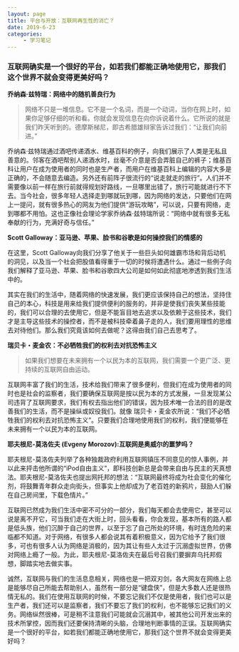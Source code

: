 ```yaml
---
layout: page
title: 平台与开放：互联网再生性的消亡？
date: 2019-6-23
categories:
     - 学习笔记
---
```


### 互联网确实是一个很好的平台，如若我们都能正确地使用它，那我们这个世界不就会变得更美好吗？

**乔纳森·兹特瑞：网络中的随机善良行为**

> 网络不只是一堆信息。它不是一个名词，而是一个动词，当你在网上时，如果你足够仔细的听和看。你就会发现信息在向你诉说着什么。它所说的就是我们昨天听到的。德摩斯梯尼，即古希腊雄辩家告诉过我们：“让我们向前进。”

乔纳森·兹特瑞通过酒吧传递酒水、维基百科的例子，向我们展示了人类是无私且善意的。邻客在酒吧帮别人递酒水时，丝毫不介意是否会弄脏自己的裤子；维基百科让用户在成为使用者的同时也是生产者，而用户在维基百科上编辑的内容大多是正确的，不会随意去编造。另外还有前阵子很流行的“说走就走的旅行”。人们并不需要像以前一样在旅行前就得规划好路线，一旦哪里出错了，旅行可能就进行不下去。当今社会，很多年轻人选择走到哪就玩到哪，因为网络的发达，只要他们在网上一提问，就有很多热心的网友为他们提供“游玩攻略”，可以说，只要有网络，走到哪都不用怕。这也正像社会理论学家乔纳森·兹特瑞所说：“网络中就有很多无私奉献的行为，充满好奇与信任。”

**Scott Galloway：亚马逊、苹果、脸书和谷歌是如何操控我们的情感的**

在这里，Scott Galloway向我们分享了他关于一些巨头如何雄霸市场和背后动机的洞见，以及当一个社会把股值看得重于一切的时候将遭遇什么。通过一些例子向我们解释了亚马逊、苹果、脸书和谷歌四大公司是如何如此彻底地渗透到我们生活中的。

其实在我们的生活中，随着网络的快速发展，我们更应该保持自己的想法，坚持住自己的本心，科技是用来给我们提供便利的服务的，并非是使我们丧失某些技能的，我们可以合理的去使用它，但是不能盲目地去追求以及依赖于这些技术，我们才是主导这些技术的操控者，而不是被科技牵着鼻子走的人，我们要用理性的思维去对待他们。那么我们究竟该如何去做呢？这得由我们自己去思考了。

**瑞贝卡・麦金农：不必牺牲我们的权利去对抗恐怖主义**

> 如果我们想要在未来拥有一个以民为本的互联网，我们需要一个更广泛、更持续的互联网自由运动。

互联网丰富了我们的生活，技术给我们带来了很多便利，但我们在成为使用者的同时也是社会的监察者，我们要确保互联网是按以民为本的方式发展，一旦发现某公司违背了互联网要求，我们有权去指出他们的错误，因为技术唯一合法的目的是改善我们的生活，而不是操纵或奴役我们。就像
瑞贝卡・麦金农所说：“我们不必牺牲我们的权利去对抗恐怖主义”。只要我们合理地使用我们的权利，我们便能够在未来拥有一个以民为本的互联网。

**耶夫根尼-莫洛佐夫 (Evgeny Morozov):互联网是奥威尔的噩梦吗？**

耶夫根尼-莫洛佐夫列举了各种独裁政府利用互联网镇压不同意见的惊人事例，并以此来抨击他所谓的“iPod自由主义”，即科技创新总是会带来自由与民主的天真想法。耶夫根尼-莫洛佐夫也提出网托邦的想法：“互联网最终将成为社会变化的催化剂，将鼓舞青年群众走向街头，但事实上他却成为了老百姓的新鸦片，鼓励人们躲在自己房间里，下载色情片。”  

互联网已然成为我们生活中密不可分的一部分，我们每天都会去使用它，甚至可以说是离不开它，可当我们走在大街上时，回头看看，你会发现，基本所有的路人都是低头族，他们沉醉于自己的世界，以至于忘了自己所处的环境，有时连危险的来临都不知道。对于网络，有很多人都会说其有着积极意义，因为它给予了我们很多，可也有很多人认为网络是消极的，因为其让有些人太过于沉溺虚拟世界，仿佛对网络上瘾了一般。为此，耶夫根尼-莫洛佐夫在最后号召我们要摒弃乌托邦假想，脚踏实地去做实事。

诚然，互联网与我们的生活息息相关，网络也是一把双刃剑，各大网友在网络上总是能够尽自己所能去帮助别人，虽然有一部分是“键盘侠”，但是大多数人还是很热情无私的。我们在使用互联网的时候，不要忘记我们不仅是使用者，我们也可以是生产者，我们还可以是监察者，我们不要忘了我们的权利，也不能够忘记我们的义务。网络纵然很棒，可是稍不注意我们可能就会沉溺其中，被其他公司开发出来的技术所掌控，因而我们还要保持清晰的头脑，合理地判断事情的正误。互联网确实是一个很好的平台，如若我们都能正确地使用它，那我们这个世界不就会变得更美好吗？
